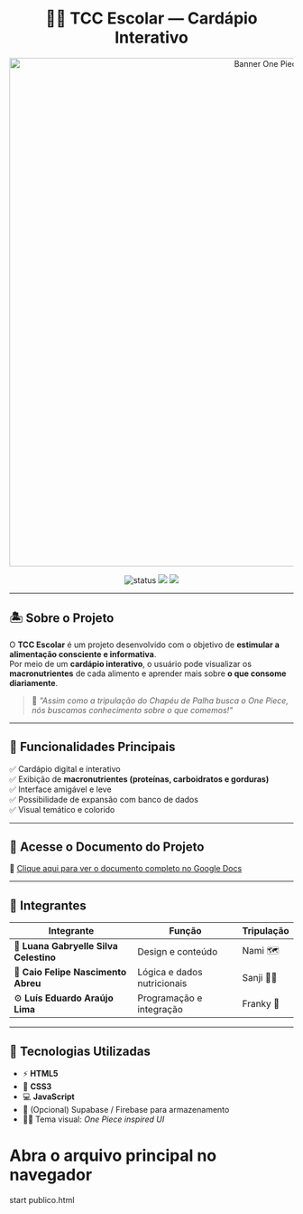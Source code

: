 <h1 align="center">🏴‍☠️ TCC Escolar — Cardápio Interativo</h1>

<p align="center">
  <img src="./assets/banner-onepiece.png" alt="Banner One Piece" width="900"/>
</p>

<p align="center">
  <img src="https://img.shields.io/badge/status-em%20desenvolvimento-ffcc00?style=for-the-badge" alt="status"/>
  <img src="https://img.shields.io/badge/feito_com-HTML%20%7C%20CSS%20%7C%20JS-7c4dff?style=for-the-badge"/>
  <img src="https://img.shields.io/badge/tema-One%20Piece%20%F0%9F%8F%B4%E2%98%A0%EF%B8%8F-dc2626?style=for-the-badge"/>
</p>

---

## 🏝️ Sobre o Projeto

O **TCC Escolar** é um projeto desenvolvido com o objetivo de **estimular a alimentação consciente e informativa**.  
Por meio de um **cardápio interativo**, o usuário pode visualizar os **macronutrientes** de cada alimento e aprender mais sobre **o que consome diariamente**.

> 💬 *"Assim como a tripulação do Chapéu de Palha busca o One Piece, nós buscamos conhecimento sobre o que comemos!"*

---

## 🍔 Funcionalidades Principais

✅ Cardápio digital e interativo  
✅ Exibição de **macronutrientes (proteínas, carboidratos e gorduras)**  
✅ Interface amigável e leve  
✅ Possibilidade de expansão com banco de dados  
✅ Visual temático e colorido  

---

## 🧭 Acesse o Documento do Projeto

📄 [Clique aqui para ver o documento completo no Google Docs](https://docs.google.com/document/d/154iDuFnwgBNUIdjgVyVLpaaVDuqfkDaAumM8rGdzVC8/edit?usp=sharing)

---

## 👥 Integrantes

| Integrante | Função | Tripulação |
|-------------|----------|-------------|
| 🧁 **Luana Gabryelle Silva Celestino** | Design e conteúdo | Nami 🗺️ |
| 🍱 **Caio Felipe Nascimento Abreu** | Lógica e dados nutricionais | Sanji 👨‍🍳 |
| ⚙️ **Luís Eduardo Araújo Lima** | Programação e integração | Franky 🤖 |

---

## 🧠 Tecnologias Utilizadas

- ⚡ **HTML5**
- 🎨 **CSS3**
- 💻 **JavaScript**
- 🧰 (Opcional) Supabase / Firebase para armazenamento
- 🏴‍☠️ Tema visual: *One Piece inspired UI*

# Abra o arquivo principal no navegador
start publico.html
